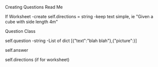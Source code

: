 Creating Questions Read Me

If Worksheet
-create self.directions = string
-keep text simple, ie "Given a cube with side length 4m"

Question Class

self.question
-string
-List of dict
[{"text":"blah blah"},{"picture":}]

self.answer

self.directions (if for worksheet)
